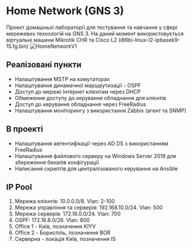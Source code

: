 # Home Network (GNS 3)
Проект домашньої лабораторії для тестування та навчання у сфері мережевих технологій на GNS 3.
На даний момент використовується віртуальні машини Mikrotik CHR та Cisco L2 (i86bi-linux-l2-ipbasek9-15.1g.bin)
![HomeNetworkV1](https://github.com/user-attachments/assets/7b19aa1d-7ccf-4a55-8959-6522e47cb9a9)

## Реалізовані пункти
- Налаштування MSTP на комутаторах
- Налаштування динамачної маршрутизації - OSPF
- Доступ до мережі Інтернет клієнтам через DHCP
- Обмеження доступу до керування обладнання для клієнтів
- Доступ до керування обладнання через FreeRadius
- Налаштування моніторингу з використання Zabbix (агент та SNMP)

## В проекті
- Налаштування автентифікації через AD DS з використанням FreeRadius
- Налаштування файлового серверу на Windows Server 2019 для збереження бекапів конфігурації
- Написання скриптів для централізованого керування на Ansible

## IP Pool
1. Мережа клієнтів: 10.0.0.0/8. Vlan: 2-100
2. Мережа управління та серверів: 192.168.10.0/24. Vlan: 500
3. Мережа серверів: 172.16.0.0/24. Vlan: 700
4. OSPF: 172.16.8.0/26. Vlan: 800
5. Office 1 - Київ, позначення KIYV
6. Office 2 - Бориспіль, позначення BOR
7. Серверна - локація Київ, позначення IS
